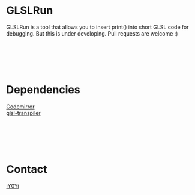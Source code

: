 # GLSLRun
GLSLRun is a tool that allows you to insert print() into short GLSL code for debugging.
But this is under developing.
Pull requests are welcome :)</br>
</br>
</br>
</br>
</br>
</br>

# Dependencies
[Codemirror](https://github.com/codemirror/CodeMirror)</br>
[glsl-transpiler](https://github.com/stackgl/glsl-transpiler)</br>
</br>
</br>
</br>
</br>
</br>

# Contact
[iY0Yi](https://twitter.com/iY0Yi/)</br>
</br>
</br>
</br>
</br>
</br>

